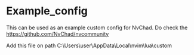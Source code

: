# Example_config

This can be used as an example custom config for NvChad. Do check the https://github.com/NvChad/nvcommunity

Add this file on path C:\Users\user\AppData\Local\nvim\lua\custom
